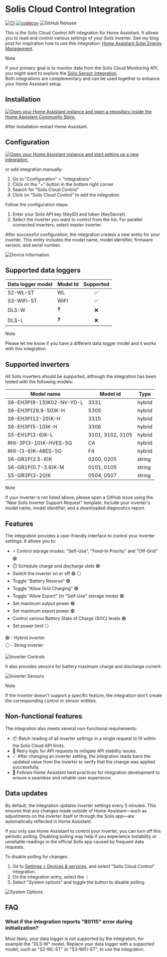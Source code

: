# Solis Cloud Control Integration

[![CI](https://github.com/mkuthan/solis-cloud-control/actions/workflows/ci.yml/badge.svg)](https://github.com/mkuthan/solis-cloud-control/actions/workflows/ci.yml)
[![codecov](https://codecov.io/gh/mkuthan/solis-cloud-control/graph/badge.svg?token=19S6622V10)](https://codecov.io/gh/mkuthan/solis-cloud-control)
![GitHub Release](https://img.shields.io/github/v/release/mkuthan/solis-cloud-control)

This is the Solis Cloud Control API integration for Home Assistant.
It allows you to read and control various settings of your Solis inverter.
See my blog post for inspiration how to use this integration: [Home Assistant Solar Energy Management](https://mkuthan.github.io/blog/2025/04/12/home-assistant-solar/).

> [!NOTE]
> If your primary goal is to monitor data from the Solis Cloud Monitoring API, you might want to explore the [Solis Sensor Integration](https://github.com/hultenvp/solis-sensor/).  
> Both integrations are complementary and can be used together to enhance your Home Assistant setup.

## Installation

[![Open your Home Assistant instance and open a repository inside the Home Assistant Community Store.](https://my.home-assistant.io/badges/hacs_repository.svg)](https://my.home-assistant.io/redirect/hacs_repository/?owner=mkuthan&repository=solis-cloud-control)

After installation restart Home Assistant.

## Configuration

[![Open your Home Assistant instance and start setting up a new integration.](https://my.home-assistant.io/badges/config_flow_start.svg)](https://my.home-assistant.io/redirect/config_flow_start/?domain=solis_cloud_control)

or add integration manually:

1. Go to "Configuration" > "Integrations"
2. Click on the "+" button in the bottom right corner
3. Search for "Solis Cloud Control"
4. Click on "Solis Cloud Control" to add the integration

Follow the configuration steps:

1. Enter your Solis API key (KeyID) and token (KeySecret).
2. Select the inverter you want to control from the list.
   For parallel connected inverters, select master inverter.

After successful configuration, the integration creates a new entity for your inverter. This entity includes the model name, model identifier, firmware version, and serial number.

![Device Information](device_info.png)

## Supported data loggers

| Data logger model | Model Id | Supported |
| ----------------- | -------- | :-------: |
| S2-WL-ST          | WL       |     ✅     |
| S3-WiFi-ST        | WIFI     |     ✅     |
| DLS-W             | ❓        |     ❌     |
| DLS-L             | ❓        |     ❌     |

> [!NOTE]
> Please let me know if you have a different data logger model and it works with this integration.

## Supported inverters

All Solis inverters should be supported, although the integration has been tested with the following models:

| Model name               | Model id         | Type   |
| ------------------------ | ---------------- | ------ |
| S6-EH3P(8-15)K02-NV-YD-L | 3331             | hybrid |
| S6-EH3P(29.9-50)K-H      | 5305             | hybrid |
| S6-EH3P(12-20)K-H        | 3315             | hybrid |
| S6-EH3P(5-10)K-H         | 3306             | hybrid |
| S5-EH1P(3-6)K-L          | 3101, 3102, 3105 | hybrid |
| RHI-3P(3-10)K-HVES-5G    | CA               | hybrid |
| RHI-(3-6)K-48ES-5G       | F4               | hybrid |
| S6-GR1P(2.5-6)K          | 0200, 0205       | string |
| S6-GR1P(0.7-3.6)K-M      | 0101, 0105       | string |
| S5-GR3P(3-20)K           | 0504, 0507       | string |

> [!NOTE]
> If your inverter is not listed above, please open a GitHub issue using the "New Solis Inverter Support Request" template.
> Include your inverter's model name, model identifier, and a downloaded diagnostics report.

## Features

The integration provides a user-friendly interface to control your inverter settings. It allows you to:

* ⚡ Control storage modes: "Self-Use", "Feed-In Priority" and "Off-Grid" 🟢
* ⏱️ Schedule charge and discharge slots 🟢
* Switch the inverter on or off 🟢 ⚪️
* Toggle "Battery Reserve" 🟢
* Toggle "Allow Grid Charging" 🟢
* Toggle "Allow Export" (in "Self-Use" storage mode) 🟢
* Set maximum output power 🟢
* Set maximum export power 🟢
* Control various Battery State of Charge (SOC) levels 🟢
* Set power limit ⚪️

🟢 - Hybrid inverter  
⚪️ - String inverter

![Inverter Controls](inverter_controls.png)

It also provides sensors for battery maximum charge and discharge current:

![Inverter Sensors](inverter_sensors.png)

> [!NOTE]
> If the inverter doesn't support a specific feature, the integration don't create the corresponding control or sensor entities.

## Non-functional features

The integration also meets several non-functional requirements:

* 📦 Batch reading of all inverter settings in a single request to fit within the Solis Cloud API limits.
* 🔄 Retry logic for API requests to mitigate API stability issues.
* ✅ After changing an inverter setting, the integration reads back the updated value from the inverter to verify that the change was applied successfully.
* 🏡 Follows Home Assistant best practices for integration development to ensure a seamless and reliable user experience.

## Data updates

By default, the integration updates inverter settings every 5 minutes. This ensures that any changes made outside of Home Assistant—such as adjustments on the inverter itself or through the Solis app—are automatically reflected in Home Assistant.

If you only use Home Assistant to control your inverter, you can turn off this periodic polling. Disabling polling may help if you experience instability or unreliable readings in the official Solis app caused by frequent data requests.

To disable polling for changes:

1. Go to [Settings > Devices & services](https://my.home-assistant.io/redirect/integrations/), and select "Solis Cloud Control" integration.
2. On the integration entry, select the ⋮
3. Select "System options" and toggle the button to disable polling.

![System Options](system_options.png)

## FAQ

### What if the integration reports "B0115" error during initialization?

Most likely, your data logger is not supported by the integration, for example the "DLS-W" model.
Replace your data logger with a supported model, such as "S2-WL-ST" or "S3-WiFi-ST", to use the integration.
